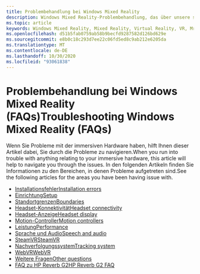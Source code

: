 ```yaml
---
title: Problembehandlung bei Windows Mixed Reality
description: Windows Mixed Reality-Problembehandlung, das über unsere standardmäßige Kundensupport Dokumentation hinausgeht.
ms.topic: article
keywords: Windows Mixed Reality, Mixed Reality, Virtual Reality, VR, Mr, Problembehandlung, Fehler, Hilfe, Support
ms.openlocfilehash: d51b5fab0759ab58b9becfd9287582d126bd629e
ms.sourcegitcommit: e8b0c18c293d7ee22c06fd5ed8c9ab212e6205da
ms.translationtype: MT
ms.contentlocale: de-DE
ms.lasthandoff: 10/30/2020
ms.locfileid: "93061838"
---
```

# <a name="troubleshooting-windows-mixed-reality-faqs"></a><span data-ttu-id="c9d25-104">Problembehandlung bei Windows Mixed Reality (FAQs)</span><span class="sxs-lookup"><span data-stu-id="c9d25-104">Troubleshooting Windows Mixed Reality (FAQs)</span></span>

<span data-ttu-id="c9d25-105">Wenn Sie Probleme mit der immersiven Hardware haben, hilft Ihnen dieser Artikel dabei, Sie durch die Probleme zu navigieren.</span><span class="sxs-lookup"><span data-stu-id="c9d25-105">When you run into trouble with anything relating to your immersive hardware, this article will help to navigate you through the issues.</span></span>
<span data-ttu-id="c9d25-106">In den folgenden Artikeln finden Sie Informationen zu den Bereichen, in denen Probleme aufgetreten sind.</span><span class="sxs-lookup"><span data-stu-id="c9d25-106">See the following articles for the areas you have been having issue with.</span></span>

- [<span data-ttu-id="c9d25-107">Installationsfehler</span><span class="sxs-lookup"><span data-stu-id="c9d25-107">Installation errors</span></span>](installation_errors.md)
- [<span data-ttu-id="c9d25-108">Einrichtung</span><span class="sxs-lookup"><span data-stu-id="c9d25-108">Setup</span></span>](set-up-questions.md)
- [<span data-ttu-id="c9d25-109">Standortgrenzen</span><span class="sxs-lookup"><span data-stu-id="c9d25-109">Boundaries</span></span>](boundary-questions.md)
- [<span data-ttu-id="c9d25-110">Headset-Konnektivität</span><span class="sxs-lookup"><span data-stu-id="c9d25-110">Headset connectivity</span></span>](headset-connectivity.md)
- [<span data-ttu-id="c9d25-111">Headset-Anzeige</span><span class="sxs-lookup"><span data-stu-id="c9d25-111">Headset display</span></span>](headset-display.md)
- [<span data-ttu-id="c9d25-112">Motion-Controller</span><span class="sxs-lookup"><span data-stu-id="c9d25-112">Motion controllers</span></span>](motion-controller-problems.md)
- [<span data-ttu-id="c9d25-113">Leistung</span><span class="sxs-lookup"><span data-stu-id="c9d25-113">Performance</span></span>](performance-questions.md)
- [<span data-ttu-id="c9d25-114">Sprache und Audio</span><span class="sxs-lookup"><span data-stu-id="c9d25-114">Speech and audio</span></span>](speech-and-audio.md)
- [<span data-ttu-id="c9d25-115">SteamVR</span><span class="sxs-lookup"><span data-stu-id="c9d25-115">SteamVR</span></span>](steamvr-questions.md)
- [<span data-ttu-id="c9d25-116">Nachverfolgungssystem</span><span class="sxs-lookup"><span data-stu-id="c9d25-116">Tracking system</span></span>](tracking.md)
- [<span data-ttu-id="c9d25-117">WebVR</span><span class="sxs-lookup"><span data-stu-id="c9d25-117">WebVR</span></span>](webvr-questions.md)
- [<span data-ttu-id="c9d25-118">Weitere Fragen</span><span class="sxs-lookup"><span data-stu-id="c9d25-118">Other questions</span></span>](other-questions.md)
- [<span data-ttu-id="c9d25-119">FAQ zu HP Reverb G2</span><span class="sxs-lookup"><span data-stu-id="c9d25-119">HP Reverb G2 FAQ</span></span>](reverbG2-faq.md)